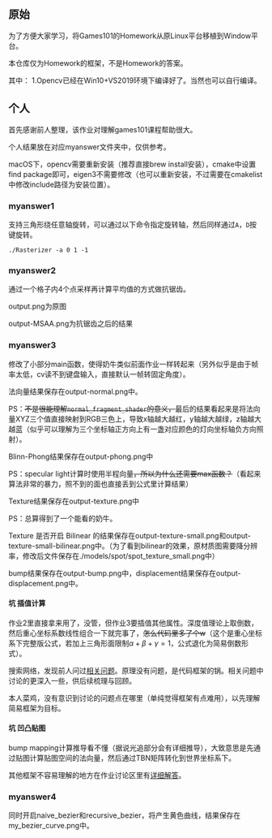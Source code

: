 ## 原始

为了方便大家学习，将Games101的Homework从原Linux平台移植到Window平台。

本仓库仅为Homework的框架，不是Homework的答案。

其中：
1.Opencv已经在Win10+VS2019环境下编译好了。当然也可以自行编译。

## 个人

首先感谢前人整理，该作业对理解games101课程帮助很大。

个人结果放在对应myanswer文件夹中，仅供参考。

macOS下，opencv需要重新安装（推荐直接brew install安装），cmake中设置find package即可，eigen3不需要修改（也可以重新安装，不过需要在cmakelist中修改include路径为安装位置）。

### myanswer1

支持三角形绕任意轴旋转，可以通过以下命令指定旋转轴，然后同样通过`A`，`D`按键旋转。

```shell
./Rasterizer -a 0 1 -1
```

### myanswer2

通过一个格子内4个点采样再计算平均值的方式做抗锯齿。

output.png为原图

output-MSAA.png为抗锯齿之后的结果

### myanswer3

修改了小部分main函数，使得奶牛类似前面作业一样转起来（另外似乎是由于帧率太低，cv读不到键盘输入，直接默认一帧转固定角度）。

法向量结果保存在output-normal.png中。

PS：~~不是很能理解`normal_fragment_shader`的意义，~~最后的结果看起来是将法向量XYZ三个值直接映射到RGB三色上，导致x轴越大越红，y轴越大越绿，z轴越大越蓝（似乎可以理解为三个坐标轴正方向上有一盏对应颜色的灯向坐标轴负方向照射）。

Blinn-Phong结果保存在output-phong.png中

PS：specular light计算时使用半程向量~~，所以为什么还需要max函数？~~（看起来算法非常的暴力，照不到的面也直接丢到公式里计算结果）

Texture结果保存在output-texture.png中

PS：总算得到了一个能看的奶牛。

Texture 是否开启 Bilinear 的结果保存在output-texture-small.png和output-texture-small-bilinear.png中。（为了看到bilinear的效果，原材质图需要降分辨率，修改后文件保存在./models/spot/spot_texture_small.png中）

bump结果保存在output-bump.png中，displacement结果保存在output-displacement.png中。

#### 坑 插值计算

作业2里直接拿来用了，没管，但作业3要插值其他属性。深度值理论上取倒数，然后重心坐标系数线性组合一下就完事了，~~怎么代码里多了个w~~（这个是重心坐标系下完整版公式，若加上三角形面限制$\alpha + \beta + \gamma = 1$，公式退化为简易倒数形式）。

搜索网络，发现前人问过[相关问题](https://games-cn.org/forums/topic/zuoye3-guanyushenduzhiwentizijicaidekengheyixiexiangfa/)。原理没有问题，是代码框架的锅。相关问题中讨论的更深入一些，供后续梳理与回顾。

本人菜鸡，没有意识到讨论的问题点在哪里（单纯觉得框架有点难用），以先理解简易框架为目标。

#### 坑 凹凸贴图

bump mapping计算推导看不懂（据说光追部分会有详细推导），大致意思是先通过贴图计算贴图空间的法向量，然后通过TBN矩阵转化到世界坐标系下。

其他框架不容易理解的地方在作业讨论区里有[详细解答](https://games-cn.org/forums/topic/frequently-asked-questionskeep-updating/)。

### myanswer4

同时开启naive_bezier和recursive_bezier，将产生黄色曲线，结果保存在my_bezier_curve.png中。
